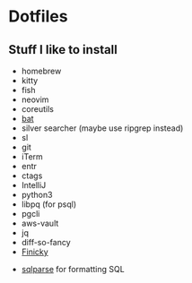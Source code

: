 # Dotfiles

## Stuff I like to install

* homebrew
* kitty
* fish
* neovim
* coreutils
* [bat](https://github.com/sharkdp/bat)
* silver searcher (maybe use ripgrep instead)
* sl
* git
* iTerm
* entr
* ctags
* IntelliJ
* python3
* libpq (for psql)
* pgcli
* aws-vault
* jq
* diff-so-fancy
* [Finicky](https://github.com/johnste/finicky)
+ [sqlparse](https://github.com/andialbrecht/sqlparse) for formatting SQL
